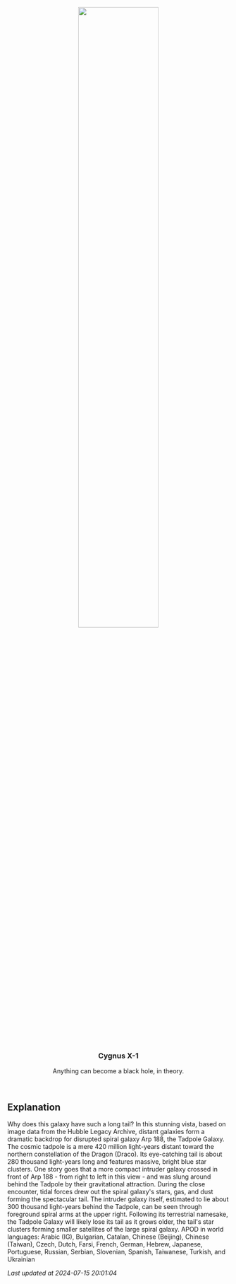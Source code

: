 <p align='center'>
    <img src='https://apod.nasa.gov/apod/image/2407/TadpoleGalaxy_HubblePathak_960.jpg' width='60%' />
    <h3 align="center">Cygnus X-1</h3>
    <p align="center">Anything can become a black hole, in theory.</p>
</p>
<br/>

Explanation
--
Why does this galaxy have such a long tail?  In this stunning vista, based on image data from the Hubble Legacy Archive, distant galaxies form a dramatic backdrop for disrupted spiral galaxy Arp 188, the Tadpole Galaxy. The cosmic tadpole is a mere 420 million light-years distant toward the northern constellation of the Dragon (Draco). Its eye-catching tail is about 280 thousand light-years long and features massive, bright blue star clusters. One story goes that a more compact intruder galaxy crossed in front of Arp 188 - from right to left in this view - and was slung around behind the Tadpole by their gravitational attraction. During the close encounter, tidal forces drew out the spiral galaxy's stars, gas, and dust forming the spectacular tail. The intruder galaxy itself, estimated to lie about 300 thousand light-years behind the Tadpole, can be seen through foreground spiral arms at the upper right. Following its terrestrial namesake, the Tadpole Galaxy will likely lose its tail as it grows older, the tail's star clusters forming smaller satellites of the large spiral galaxy.   APOD in world languages: Arabic (IG), Bulgarian, Catalan, Chinese (Beijing), Chinese (Taiwan), Czech, Dutch, Farsi, French, German, Hebrew, Japanese, Portuguese, Russian, Serbian, Slovenian,  Spanish, Taiwanese, Turkish, and  Ukrainian


*Last updated at 2024-07-15 20:01:04*
